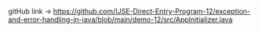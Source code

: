 gitHub link -> 
https://github.com/IJSE-Direct-Entry-Program-12/exception-and-error-handling-in-java/blob/main/demo-12/src/AppInitializer.java